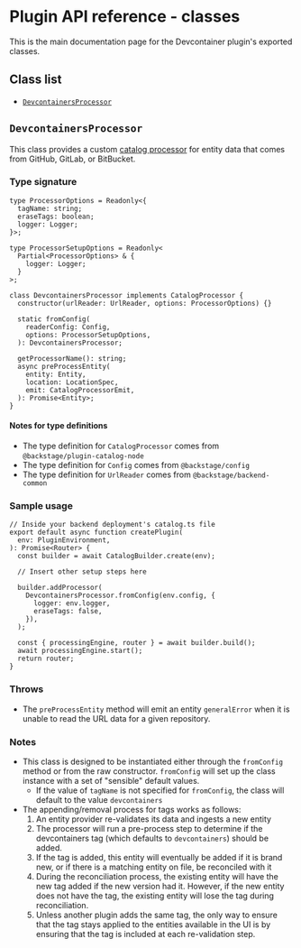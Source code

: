 # Plugin API reference - classes

This is the main documentation page for the Devcontainer plugin's exported classes.

## Class list

- [`DevcontainersProcessor`](#devcontainersprocessor)

## `DevcontainersProcessor`

This class provides a custom [catalog processor](https://backstage.io/docs/features/software-catalog/external-integrations/#custom-processors) for entity data that comes from GitHub, GitLab, or BitBucket.

### Type signature

```tsx
type ProcessorOptions = Readonly<{
  tagName: string;
  eraseTags: boolean;
  logger: Logger;
}>;

type ProcessorSetupOptions = Readonly<
  Partial<ProcessorOptions> & {
    logger: Logger;
  }
>;

class DevcontainersProcessor implements CatalogProcessor {
  constructor(urlReader: UrlReader, options: ProcessorOptions) {}

  static fromConfig(
    readerConfig: Config,
    options: ProcessorSetupOptions,
  ): DevcontainersProcessor;

  getProcessorName(): string;
  async preProcessEntity(
    entity: Entity,
    location: LocationSpec,
    emit: CatalogProcessorEmit,
  ): Promise<Entity>;
}
```

#### Notes for type definitions

- The type definition for `CatalogProcessor` comes from `@backstage/plugin-catalog-node`
- The type definition for `Config` comes from `@backstage/config`
- The type definition for `UrlReader` comes from `@backstage/backend-common`

### Sample usage

```tsx
// Inside your backend deployment's catalog.ts file
export default async function createPlugin(
  env: PluginEnvironment,
): Promise<Router> {
  const builder = await CatalogBuilder.create(env);

  // Insert other setup steps here

  builder.addProcessor(
    DevcontainersProcessor.fromConfig(env.config, {
      logger: env.logger,
      eraseTags: false,
    }),
  );

  const { processingEngine, router } = await builder.build();
  await processingEngine.start();
  return router;
}
```

### Throws

- The `preProcessEntity` method will emit an entity `generalError` when it is unable to read the URL data for a given repository.

### Notes

- This class is designed to be instantiated either through the `fromConfig` method or from the raw constructor. `fromConfig` will set up the class instance with a set of "sensible" default values.
  - If the value of `tagName` is not specified for `fromConfig`, the class will default to the value `devcontainers`
- The appending/removal process for tags works as follows:
  1.  An entity provider re-validates its data and ingests a new entity
  2.  The processor will run a pre-process step to determine if the devcontainers tag (which defaults to `devcontainers`) should be added.
  3.  If the tag is added, this entity will eventually be added if it is brand new, or if there is a matching entity on file, be reconciled with it
  4.  During the reconciliation process, the existing entity will have the new tag added if the new version had it. However, if the new entity does not have the tag, the existing entity will lose the tag during reconciliation.
  5.  Unless another plugin adds the same tag, the only way to ensure that the tag stays applied to the entities available in the UI is by ensuring that the tag is included at each re-validation step.
